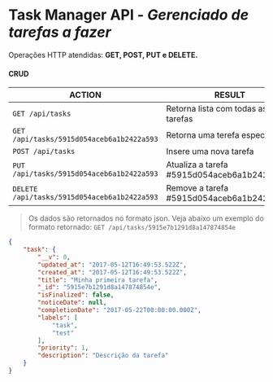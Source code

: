 # Task Manager API - *Gerenciado de tarefas a fazer*
Operações HTTP atendidas: **GET, POST, PUT e DELETE.**
#### CRUD 
ACTION | RESULT
----- | ----
`GET /api/tasks` | Retorna lista com todas as tarefas 
`GET /api/tasks/5915d054aceb6a1b2422a593` | Retorna uma terefa específica
`POST /api/tasks` | Insere uma nova tarefa
`PUT /api/tasks/5915d054aceb6a1b2422a593` | Atualiza a tarefa #5915d054aceb6a1b2422a593
`DELETE /api/tasks/5915d054aceb6a1b2422a593` | Remove a tarefa #5915d054aceb6a1b2422a593

> Os dados são retornados no formato json.
Veja abaixo um exemplo do formato retornado:
`GET /api/tasks/5915e7b1291d8a147874854e`

```json
{
    "task": {
        "__v": 0,
        "updated_at": "2017-05-12T16:49:53.522Z",
        "created_at": "2017-05-12T16:49:53.522Z",
        "title": "Minha primeira tarefa",
        "_id": "5915e7b1291d8a147874854e",
        "isFinalized": false,
        "noticeDate": null,
        "completionDate": "2017-05-22T00:00:00.000Z",
        "labels": [
            "task",
            "test"
        ],
        "priority": 1,
        "description": "Descrição da tarefa"
    }
}
```
